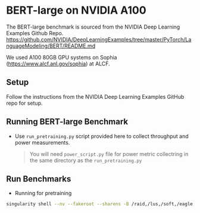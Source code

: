 # BERT-large on NVIDIA A100

The BERT-large benchmark is sourced from the NVIDIA Deep Learning Examples Github Repo. https://github.com/NVIDIA/DeepLearningExamples/tree/master/PyTorch/LanguageModeling/BERT/README.md

We used A100 80GB GPU systems on Sophia (https://www.alcf.anl.gov/sophia) at ALCF.

## Setup

Follow the instructions from the NVIDIA Deep Learning Examples GitHub repo for setup.

## Running BERT-large Benchmark

* Use `run_pretraining.py` script provided here to collect throughput and power measurements. 
    > You will need `power_script.py` file for power metric collectring in the same directory as the `run_pretraining.py`

## Run Benchmarks 

* Running for pretraining

```bash
singularity shell --nv --fakeroot --sharens -B /raid,/lus,/soft,/eagle,/raid/scratch/workspace:/workspace bert.sif
```
